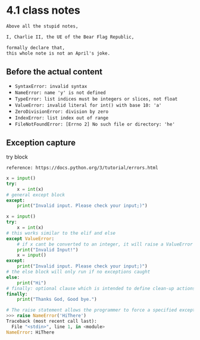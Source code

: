 # 4.1 class notes

```markdown
Above all the stupid notes,

I, Charlie II, the UE of the Bear Flag Republic,

formally declare that,
this whole note is not an April's joke.
```

## Before the actual content

* `SyntaxError: invalid syntax`
* `NameError: name 'y' is not defined`
* `TypeError: list indices must be integers or slices, not float`
* `ValueError: invalid literal for int() with base 10: 'a'`
* `ZeroDivisionError: division by zero`
* `IndexError: list index out of range`
* `FileNotFoundError: [Errno 2] No such file or directory: 'he'`

## Exception capture

try block

`reference: https://docs.python.org/3/tutorial/errors.html`

```python
x = input()
try:
    x = int(x)
# general except block
except:
    print("Invalid input. Please check your input;)")
```

```python
x = input()
try:
    x = int(x)
# this works similar to the elif and else
except ValueError:
    # if x cant be converted to an integer, it will raise a ValueError
    print("Invalid Input!")
    x = input()
except:
    print("Invalid input. Please check your input;)")
# the else block will only run if no exceptions caught
else:
    print("Hi")
# finally: optional clause which is intended to define clean-up actions that must be executed under all circumstances
finally:
    print("Thanks God, Good bye.")
```

```python
# The raise statement allows the programmer to force a specified exception to occur
>>> raise NameError('HiThere')
Traceback (most recent call last):
  File "<stdin>", line 1, in <module>
NameError: HiThere
```

